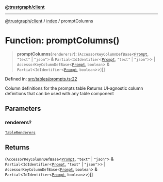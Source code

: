 [**@trustgraph/client**](../../README.md)

***

[@trustgraph/client](../../README.md) / [index](../README.md) / promptColumns

# Function: promptColumns()

> **promptColumns**(`renderers?`): (`AccessorKeyColumnDefBase`\<[`Prompt`](../type-aliases/Prompt.md), `"text"` \| `"json"`\> & `Partial`\<`IdIdentifier`\<[`Prompt`](../type-aliases/Prompt.md), `"text"` \| `"json"`\>\> \| `AccessorKeyColumnDefBase`\<[`Prompt`](../type-aliases/Prompt.md), `boolean`\> & `Partial`\<`IdIdentifier`\<[`Prompt`](../type-aliases/Prompt.md), `boolean`\>\>)[]

Defined in: [src/tables/prompts.ts:22](https://github.com/trustgraph-ai/trustgraph-ts-client/blob/92e187771a25b959c85a4f966bb97eb5d407310b/src/tables/prompts.ts#L22)

Column definitions for the prompts table
Returns UI-agnostic column definitions that can be used with any table component

## Parameters

### renderers?

[`TableRenderers`](../../types/interfaces/TableRenderers.md)

## Returns

(`AccessorKeyColumnDefBase`\<[`Prompt`](../type-aliases/Prompt.md), `"text"` \| `"json"`\> & `Partial`\<`IdIdentifier`\<[`Prompt`](../type-aliases/Prompt.md), `"text"` \| `"json"`\>\> \| `AccessorKeyColumnDefBase`\<[`Prompt`](../type-aliases/Prompt.md), `boolean`\> & `Partial`\<`IdIdentifier`\<[`Prompt`](../type-aliases/Prompt.md), `boolean`\>\>)[]
